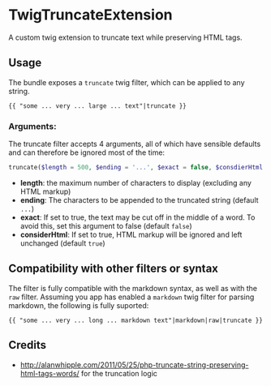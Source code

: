 TwigTruncateExtension
=====================

A custom twig extension to truncate text while preserving HTML tags.

Usage
-----

The bundle exposes a `truncate` twig filter, which can be applied to any string.

```twig
{{ "some ... very ... large ... text"|truncate }}
```

### Arguments:

The truncate filter accepts 4 arguments, all of which have sensible defaults and can therefore be ignored most of the time:

```php
truncate($length = 500, $ending = '...', $exact = false, $consdierHtml = true)
```

* **length**: the maximum number of characters to display (excluding any HTML markup)
* **ending**: The characters to be appended to the truncated string (default `...`)
* **exact**: If set to true, the text may be cut off in the middle of a word. To avoid this, set this argument to false (default `false`)
* **considerHtml**: If set to true, HTML markup will be ignored and left unchanged (default `true`)

Compatibility with other filters or syntax
------------------------------------------

The filter is fully compatible with the markdown syntax, as well as with the `raw` filter. Assuming you app has enabled a `markdown` twig filter for parsing markdown, the following is fully suported:

```twig
{{ "some ... very ... long ... markdown text"|markdown|raw|truncate }}
```

Credits
-------

 * http://alanwhipple.com/2011/05/25/php-truncate-string-preserving-html-tags-words/ for the truncation logic
